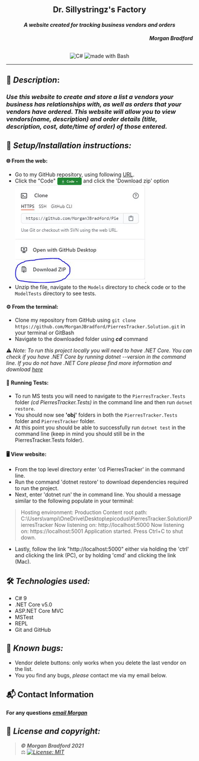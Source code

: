 ## <div align="center">Dr. Sillystringz's Factory</div>
#### <div align="center"> *A website created for tracking business vendors and orders* </div> 
***<p align="right">Morgan Bradford***</p>   
<p align="center">
<br>

<img alt="C#" src="https://img.shields.io/badge/c%23%20-%23239120.svg?&style=for-the-badge&logo=c-sharp&logoColor=white"/>
<img alt="made with Bash" src="https://img.shields.io/badge/Made%20with-Bash-1f425f.svg"/>
</p>

___
## 🚩 *Description*:    
### *Use this website to create and store a list a vendors your business has relationships with, as well as orders that your vendors have ordered. This website will allow you to view vendors(name, description) and order details (title, description, cost, date/time of order) of those entered.*


## 🔧 *Setup/Installation instructions:*
#### 🌐 From the web:
* Go to my GitHub repository, using following [URL](https://github.com/MorganJBradford/PierresTracker.Solution.git).
* Click the "Code" <img src="README-files/download-button.png" alt="code button" height="20" align="center"/> and click the 'Download zip' option ![img](README-files/Capture.JPG).
* Unzip the file, navigate to the `Models` directory to check code or to the `ModelTests` directory to see tests.
#### ⚙️ From the terminal: 
* Clone my repository from GitHub using `git clone https://github.com/MorganJBradford/PierresTracker.Solution.git` in your terminal or GitBash
* Navigate to the downloaded folder using ***cd*** command
<!-- * Execute **code .** command in your terminal and it will open all source code in your code editor.     -->
⚠️ *Note: To run this project locally you will need to have .NET Core. You can check if you have .NET Core by running dotnet --version in the command line. If you do not have .NET Core please find more information and download [here](https://dotnet.microsoft.com/download/dotnet)*

#### 🏁 Running Tests:
* To run MS tests you will need to navigate to the `PierresTracker.Tests` folder *(cd PierresTracker.Tests)* in the command line and then run `dotnet restore`.
* You should now see **'obj'** folders in both the `PierresTracker.Tests` folder and `PierresTracker` folder.
* At this point you should be able to successfully run `dotnet test` in the command line (keep in mind you should still be in the PierresTracker.Tests folder).

####  🖥️ View website:
* From the top level directory enter 'cd PierresTracker' in the command line.
* Run the command 'dotnet restore' to download dependencies required to run the project.
* Next, enter 'dotnet run' the in command line. You should a message similar to the following populate in your terminal:

> Hosting environment: Production
> Content root path: C:\Users\vampi\OneDrive\Desktop\epicodus\PierresTracker.Solution\PierresTracker
> Now listening on: http://localhost:5000
> Now listening on: https://localhost:5001
> Application started. Press Ctrl+C to shut down.

* Lastly, follow the link "http://localhost:5000" either via holding the 'ctrl' and clicking the link (PC), or by holding 'cmd' and clicking the link (Mac).

## 🛠️ *Technologies used:*
* C# 9
* .NET Core v5.0
* ASP.NET Core MVC
* MSTest
* REPL
* Git and GitHub

## 🐛 *Known bugs:*
* Vendor delete buttons: only works when you delete the last vendor on the list.
* You you find any bugs, _please_ contact me via my email below.

## 📬 Contact Information
#### For any questions *[email Morgan](mailto:morganjbradford95@gmail.com)*



## 📘 *License and copyright:*

> ***© Morgan Bradford 2021***  
> ⚖️ *[![License: MIT](https://img.shields.io/badge/License-MIT-yellow.svg)](https://opensource.org/licenses/MIT)*